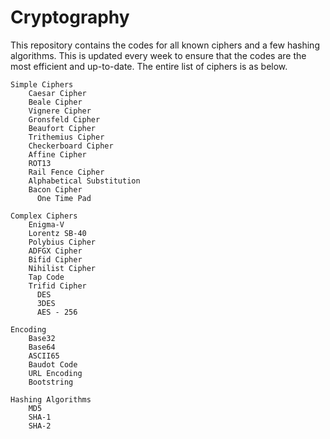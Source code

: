 # Cryptography

This repository contains the codes for all known ciphers and a few hashing algorithms. This is updated every week to ensure that the codes are the most efficient and up-to-date. The entire list of ciphers is as below.  

    Simple Ciphers  
        Caesar Cipher   
        Beale Cipher  
        Vignere Cipher  
        Gronsfeld Cipher  
        Beaufort Cipher  
        Trithemius Cipher  
        Checkerboard Cipher  
        Affine Cipher  
        ROT13  
        Rail Fence Cipher  
        Alphabetical Substitution  
        Bacon Cipher  
		  One Time Pad

    Complex Ciphers
        Enigma-V
        Lorentz SB-40
        Polybius Cipher
        ADFGX Cipher
        Bifid Cipher
        Nihilist Cipher
        Tap Code
        Trifid Cipher
		  DES
		  3DES
		  AES - 256

    Encoding
        Base32
        Base64
        ASCII65
        Baudot Code
        URL Encoding
        Bootstring       

    Hashing Algorithms
        MD5
        SHA-1
        SHA-2
